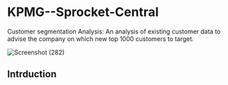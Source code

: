 # KPMG--Sprocket-Central
Customer segmentation Analysis: An analysis of existing customer data to advise the company on which new top 1000 customers to target.

![Screenshot (282)](https://github.com/NofisatAdegbenro/KPMG--Sprocket-Central/assets/146222025/eedc2ca0-f322-4e5a-87e7-fae42a508bec)

## Intrduction
